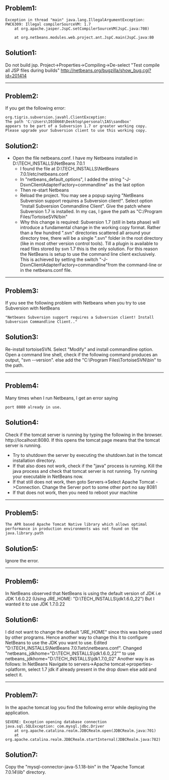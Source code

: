 ## Problem1: ##
```
Exception in thread "main" java.lang.IllegalArgumentException: PWC6309: Illegal compilerSourceVM: 1.7
	at org.apache.jasper.JspC.setCompilerSourceVM(JspC.java:708)

	at org.netbeans.modules.web.project.ant.JspC.main(JspC.java:80
```
## Solution1: ##
Do not build jsp.
Project->Properties->Compiling->De-select "Test compile all JSP files during builds"
http://netbeans.org/bugzilla/show_bug.cgi?id=201414

---

## Problem2: ##
If you get the following error:
```
org.tigris.subversion.javahl.ClientException: 
The path 'C:\Users\I038668\Desktop\personal\IAS\sandbox' 
appears to be part of a Subversion 1.7 or greater working copy.  
Please upgrade your Subversion client to use this working copy.
```
## Solution2: ##
  * Open the file netbeans.conf. I have my Netbeans installed in D:\TECH\_INSTALLS\NetBeans 7.0.1
    * I found the file at D:\TECH\_INSTALLS\NetBeans 7.0.1/etc/netbeans.conf
    * In "netbeans\_default\_options", I added the string "-J-DsvnClientAdapterFactory=commandline" as the last option
    * Then re-start Netbeans
    * Reload the project. You may see a popup saying "NetBeans Subversion support requires a Subversion client!". Select option "Install Subversion Commandline Client". Give the patch where Subversion 1.7 is installed. In my cas, I gave the path as "C:/Program Files/TortoiseSVN/bin"
    * Why this change is required: Subversion 1.7 (still in beta phase) will introduce a fundamental change in the working copy format. Rather than a few hundred ".svn" directories scattered all around your directory tree, there will be a single ".svn" folder in the root directory (like in most other version control tools). Till a plugin is available to read files stored by svn 1.7 this is the only solution. For this reason the NetBeans is setup to use the command line client exclusively. This is achieved by setting the switch "-J-DsvnClientAdapterFactory=commandline"from the command-line or in the netbeans.conf file.


---

## Problem3: ##
If you see the following problem with Netbeans when you try to use Subversion with NetBeans
```
"Netbeans Subversion support requires a Subversion client! Install Subversion Commandline Client.."
```
## Solution3: ##
Re-install tortoiseSVN. Select "Modify" and install commandline option.
Open a command line shell, check if the following command produces an output, "svn --version".
else add the "C:\Program Files\TortoiseSVN\bin" to the path.

---

## Problem4: ##
Many times when I run Netbeans, I get an error saying
```
port 8080 already in use.
```
## Solution4: ##
Check if the tomcat server is running by typing the following in the browser. http://localhost:8080.
If this opens the tomcat page means that the tomcat server is running.
  * Try to shutdown the server by executing the shutdown.bat in the tomcat installation directory.
  * If that also does not work, check if the "java" process is running. Kill the java process and check that tomcat server is not running. Try running your executable in NetBeans now.
  * If that still does not work, then goto Servers->Select Apache Tomcat ->Connection. Change the Server port to some other port no say 8081
  * If that does not work, then you need to reboot your machine

---

## Problem5: ##
```
The APR based Apache Tomcat Native library which allows optimal performance in production environments was not found on the java.library.path
```

## Solution5: ##
Ignore the error.


---

## Problem6: ##
In NetBeans observed that NetBeans is using the default version of JDK i.e JDK 1.6.0.22 (Using JRE\_HOME:        "D:\TECH\_INSTALLS\jdk1.6.0\_22")
But I wanted it to use JDK 1.7.0.22
## Solution6: ##
I did not want to change the default "JRE\_HOME" since this was being used by other programs. Hence another way to change this it to configure NetBeans to use the JDK you want to use.
Edited "D:\TECH\_INSTALLS\NetBeans 7.0.1\etc\netbeans.conf".
Changed "netbeans\_jdkhome="D:\TECH\_INSTALLS\jdk1.6.0\_22"" to use
netbeans\_jdkhome="D:\TECH\_INSTALLS\jdk1.7.0\_02"
Another way is as follows:
In NetBeans Navigate to servers->Apache tomcat->properties->platform, select 1.7 jdk if already present in the drop down else add and select it.

---

## Problem7: ##
In the apache tomcat log you find the following error while deploying the application.
```
SEVERE: Exception opening database connection
java.sql.SQLException: com.mysql.jdbc.Driver
	at org.apache.catalina.realm.JDBCRealm.open(JDBCRealm.java:701)
	at org.apache.catalina.realm.JDBCRealm.startInternal(JDBCRealm.java:782)
```
## Solution7: ##
Copy the "mysql-connector-java-5.1.18-bin" in the "Apache Tomcat 7.0.14\lib" directory.